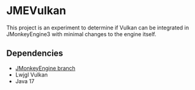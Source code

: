# JMEVulkan

This project is an experiment to determine if Vulkan can be integrated in JMonkeyEngine3 with minimal changes to the engine itself.

## Dependencies

* [JMonkeyEngine branch](https://github.com/codex128/jmonkeyengine/tree/pipelineApi)
* Lwjgl Vulkan
* Java 17

